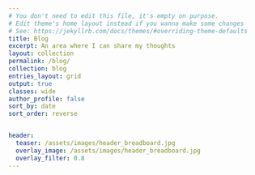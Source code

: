 ```yaml
---
# You don't need to edit this file, it's empty on purpose.
# Edit theme's home layout instead if you wanna make some changes
# See: https://jekyllrb.com/docs/themes/#overriding-theme-defaults
title: Blog
excerpt: An area where I can share my thoughts
layout: collection
permalink: /blog/
collection: blog
entries_layout: grid
output: true
classes: wide
author_profile: false
sort_by: date
sort_order: reverse


header:
  teaser: /assets/images/header_breadboard.jpg
  overlay_image: /assets/images/header_breadboard.jpg
  overlay_filter: 0.8
---
```


